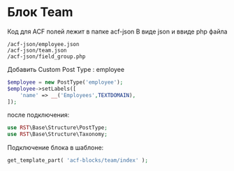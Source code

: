 # Блок Team

Код для ACF полей лежит в папке acf-json
В виде json и ввиде php файла
```
/acf-json/employee.json
/acf-json/team.json
/acf-json/field_group.php
```
Добавить Custom Post Type : employee
```php
$employee = new PostType('employee');
$employee->setLabels([
    'name' => __('Employees',TEXTDOMAIN),
]);
```
после подключения:
```php
use RST\Base\Structure\PostType;
use RST\Base\Structure\Taxonomy;
```

Подключение блока в шаблоне:
```php
get_template_part( 'acf-blocks/team/index' );
```
